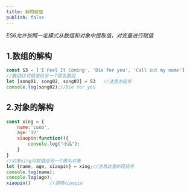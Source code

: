 ```yaml
---
title: 解构赋值
publish: false
---
```


*ES6允许按照一定模式从数组和对象中提取值，对变量进行赋值*

## 1.数组的解构

```js
const S3 = ['I Feel It Coming', 'Die for you', 'Call out my name']
//数组S3可赋值给另一个匿名数组
let [song01, song02, song03] = S3	//注意方括号
console.log(song02);//Die for you
```

## 2.对象的解构

```js
const xing = {
    name:'coob',
    age:'12'
    xiaopin:function(){
        console.log("小品");
    }
}
//对象xing可赋值给另一个匿名对象
let {name, age, xiaopin} = xing;//注意这里的花括号
console.log(name);
console.log(age);
xiaopin()		//调用xiaopin
```


